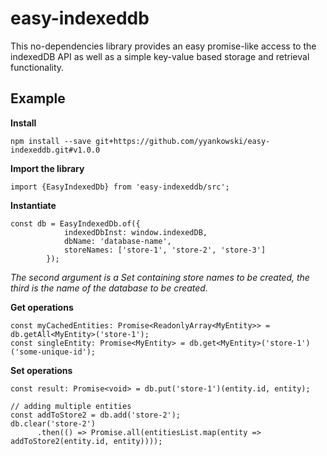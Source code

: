 # easy-indexeddb
This no-dependencies library provides an easy promise-like access to the indexedDB API as well as a simple key-value based storage and retrieval functionality.

## Example ##

**Install**
```
npm install --save git+https://github.com/yyankowski/easy-indexeddb.git#v1.0.0
```

**Import the library**
```
import {EasyIndexedDb} from 'easy-indexeddb/src';
```

**Instantiate**
```
const db = EasyIndexedDb.of({
            indexedDbInst: window.indexedDB,
            dbName: 'database-name',
            storeNames: ['store-1', 'store-2', 'store-3']
        });
```
_The second argument is a Set containing store names to be created, the third is the name of the database to be created._

**Get operations**
```
const myCachedEntities: Promise<ReadonlyArray<MyEntity>> = db.getAll<MyEntity>('store-1');
const singleEntity: Promise<MyEntity> = db.get<MyEntity>('store-1')('some-unique-id');
```

**Set operations**
```
const result: Promise<void> = db.put('store-1')(entity.id, entity);

// adding multiple entities
const addToStore2 = db.add('store-2');
db.clear('store-2')
      .then(() => Promise.all(entitiesList.map(entity => addToStore2(entity.id, entity))));

```
